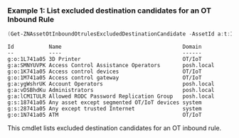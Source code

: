 ### Example 1: List excluded destination candidates for an OT Inbound Rule
```powershell
(Get-ZNAssetOtInboundOtrulesExcludedDestinationCandidate -AssetId a:t:IVCMcdit).Items
```

```output
Id           Name                                      Domain
--           ----                                      ------
g:o:1L741a05 3D Printer                                OT/IoT
g:a:SMNYUVPK Access Control Assistance Operators       posh.local
g:o:1K741a05 Access control devices                    OT/IoT
g:o:1M741a05 Access control gateway                    OT/IoT
g:a:ygWshrUK Account Operators                         posh.local
g:a:vDSBhdKu Administrators                            posh.local
g:a:lCM1TULR Allowed RODC Password Replication Group   posh.local
g:s:18741a05 Any asset except segmented OT/IoT devices system
g:s:28741a05 Any except trusted Internet               system
g:o:1N741a05 ATM                                       OT/IoT
```

This cmdlet lists excluded destination candidates for an OT inbound rule.
